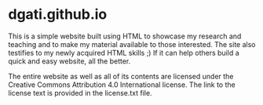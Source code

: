 # dgati.github.io
This is a simple website built using HTML to showcase my research and teaching and to make my material available to those interested.
The site also testifies to my newly acquired HTML skills ;) If it can help others build a quick and easy website, all the better.

The entire website as well as all of its contents are licensed under the Creative Commons Attribution 4.0 International license.
The link to the license text is provided in the license.txt file.
